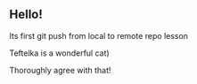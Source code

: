 ## Hello!
Its first git push from local to remote repo lesson

Teftelka is a wonderful cat)

Thoroughly agree with that!
